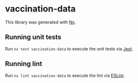 # vaccination-data

This library was generated with [Nx](https://nx.dev).

## Running unit tests

Run `nx test vaccination-data` to execute the unit tests via [Jest](https://jestjs.io).

## Running lint

Run `nx lint vaccination-data` to execute the lint via [ESLint](https://eslint.org/).
